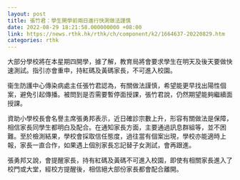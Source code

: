 ```yaml
---
layout: post
title: 張竹君：學生開學前兩日進行快測做法謹慎
date: 2022-08-29 18:21:58.000000000 +08:00
link: https://news.rthk.hk/rthk/ch/component/k2/1664637-20220829.htm
categories: rthk
---
```


大部分學校將在本星期四開學，據了解，教育局將會要求學生在明天及後天要做快速測試。指引亦會重申，持紅碼及黃碼家長，不可進入校園。

衞生防護中心傳染病處主任張竹君認為，有關做法謹慎，希望能更早找出陽性個案，避免引起傳播。被問到是否需要暫停面授課，張竹君說，仍然期望能夠繼續面授課。

資助小學校長會名譽主席張勇邦表示，近日確診宗數上升，形容有關做法是保障，相信家長同學生都明白及配合。在通知家長方面，主要通過訊息群組等，並不困難。至於檢測結果，學校會採取信任態度，過往當有個案出現，學校亦能適時上報，家長一直合作，如果遇上個別家長忘記替子女測試，會再跟進。

張勇邦又說，會提醒家長，持有紅碼及黃碼不可進入校園，即使有相關家長進入了校門或大堂，經校方提醒後，相信絕大部份家長都會配合離開。
